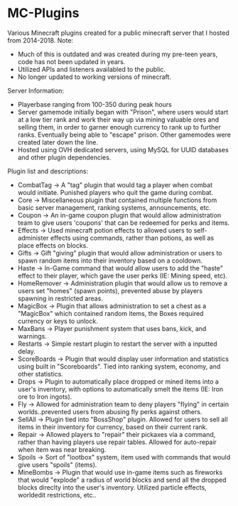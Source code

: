 # MC-Plugins
Various Minecraft plugins created for a public minecraft server that I hosted from 2014-2018.
Note:
- Much of this is outdated and was created during my pre-teen years, code has not been updated in years.
- Utilized APIs and listeners availabled to the public.
- No longer updated to working versions of minecraft.

Server Information: 
- Playerbase ranging from 100-350 during peak hours
- Server gamemode initially began with "Prison", where users would start at a low tier rank and work their way up via mining valuable ores and selling them, in order to garner enough currency to rank up to further ranks. Eventually being able to "escape" prison. Other gamemodes were created later down the line.
- Hosted using OVH dedicated servers, using MySQL for UUID databases and other plugin dependencies.

Plugin list and descriptions:
- CombatTag -> A "tag" plugin that would tag a player when combat would initiate. Punished players who quit the game during combat.
- Core -> Miscellaneous plugin that contained multiple functions from basic server management, ranking systems, announcements, etc.
- Coupon -> An in-game coupon plugin that would allow administration team to give users 'coupons' that can be redeemed for perks and items.
- Effects -> Used minecraft potion effects to allowed users to self-administer effects using commands, rather than potions, as well as place effects on blocks.
- Gifts -> Gift "giving" plugin that would allow administration or users to spawn random items into their inventory based on a cooldown.
- Haste -> In-Game command that would allow users to add the "haste" effect to their player, which gave the user perks (IE: Mining speed, etc).
- HomeRemover -> Administration plugin that would allow us to remove a users set "homes" (spawn points), prevented abuse by players spawning in restricted areas.
- MagicBox -> Plugin that allows administration to set a chest as a "MagicBox" which contained random items, the Boxes required currency or keys to unlock.
- MaxBans -> Player punishment system that uses bans, kick, and warnings.
- Restarts -> Simple restart plugin to restart the server with a inputted delay.
- ScoreBoards -> Plugin that would display user information and statistics using built in "Scoreboards". Tied into ranking system, economy, and other statistics.
- Drops -> Plugin to automatically place dropped or mined items into a user's inventory, with options to automatically smelt the items (IE: Iron ore to Iron ingots).
- Fly -> Allowed for administration team to deny players "flying" in certain worlds..prevented users from abusing fly perks against others.
- SellAll -> Plugin tied into "BossShop" plugin. Allowed for users to sell all items in their inventory for currency, based on their current rank.
- Repair -> Allowed players to "repair" their pickaxes via a command, rather than having players use repair tables. Allowed for auto-repair when item was near breaking.
- Spoils -> Sort of "lootbox" system, item used with commands that would give users "spoils" (items).
- MineBombs -> Plugin that would use in-game items such as fireworks that would "explode" a radius of world blocks and send all the dropped blocks direclty into the  user's inventory. Utilized particle effects, worldedit restrictions, etc..

